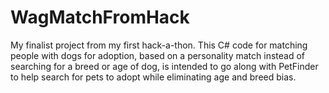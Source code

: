 # WagMatchFromHack
My finalist project from my first hack-a-thon. This C# code for matching people with dogs for adoption, based on a personality match instead of searching for a breed or age of dog, is intended to go along with PetFinder to help search for pets to adopt while eliminating age and breed bias. 
